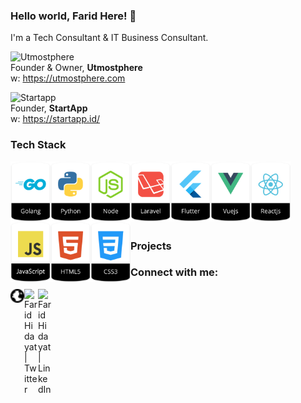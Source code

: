 ### Hello world, Farid Here! 👋

I'm a Tech Consultant & IT Business Consultant.

<img alt="Utmostphere" height="52px" src="https://utmostphere.github.io/utmostphere-grayscalse.png" /><br/>
Founder & Owner, **Utmostphere**<br/>
w: https://utmostphere.com<br/>

<img alt="Startapp" height="64px" src="https://startapp.id/wp-content/uploads/2022/09/StartApp-Logo-Master-dark.png" /><br/>
Founder, **StartApp**<br/>
w: https://startapp.id/<br/>

### Tech Stack

<img align="left" alt="Golang" width="64px" src="assets/golang.png" />
<img align="left" alt="Python" width="64px" src="assets/python.png" />
<img align="left" alt="Nodejs" width="64px" src="assets/nodejs.png" />
<img align="left" alt="Laravel" width="64px" src="assets/laravel.png" />

<img align="left" alt="Flutter" width="64px" src="assets/flutter.png" />
<img align="left" alt="Vuejs" width="64px" src="assets/vuejs.png" />
<img align="left" alt="Reactjs" width="64px" src="assets/reactjs.png" />

<img align="left" alt="Javascript" width="64px" src="assets/js.png" />
<img align="left" alt="HTML5" width="64px" src="assets/html5.png" />
<img align="left" alt="CSS" width="64px" src="assets/css3.png" />

<br />
<br />
<br />
<br />
<br />
<br />

### Projects

### Connect with me:

[<img align="left" alt="Farid Hidayat" width="22px" src="https://raw.githubusercontent.com/iconic/open-iconic/master/svg/globe.svg" />][website]
<!-- [<img align="left" alt="Farid Hidayat | YouTube" width="22px" src="https://cdn.jsdelivr.net/npm/simple-icons@v3/icons/youtube.svg" />][youtube] -->
[<img align="left" alt="Farid Hidayat | Twitter" width="22px" src="https://cdn.jsdelivr.net/npm/simple-icons@v3/icons/twitter.svg" />][twitter]
[<img align="left" alt="Farid Hidayat | LinkedIn" width="22px" src="https://cdn.jsdelivr.net/npm/simple-icons@v3/icons/linkedin.svg" />][linkedin]

[website]: https://faridlab.github.io
[twitter]: https://twitter.com/faridlab
<!-- [youtube]: https://youtube.com/faridlab -->
[linkedin]: https://linkedin.com/in/faridlab
